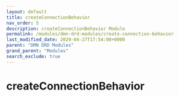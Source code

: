 ```yaml
---
layout: default
title: createConnectionBehavior
nav_order: 5
description: createConnectionBehavior Module
permalink: /modules/dmn-drd-modules/create-connection-behavior
last_modified_date: 2020-04-27T17:54:08+0000
parent: "DMN DRD Modules"
grand_parent: "Modules"
search_exclude: true
---
```


# createConnectionBehavior
